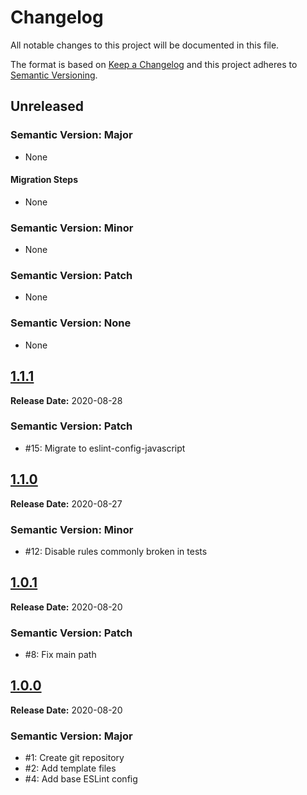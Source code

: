 # Changelog

All notable changes to this project will be documented in this file.

The format is based on [Keep a Changelog](https://keepachangelog.com/en/1.0.0/) and this project adheres to [Semantic Versioning](https://semver.org/spec/v2.0.0.html).

<!--

## [X.Y.Z](https://github.com/evernaut/eslint-config-javascript/releases/tag/X.Y.Z "Release X.Y.Z")

**Release Date:** YYYY-MM-DD

### Semantic Version: Major

- None

#### Migration Steps

- None

### Semantic Version: Minor

- None

### Semantic Version: Patch

- None

### Semantic Version: None

- None

-->

## Unreleased

### Semantic Version: Major

- None

#### Migration Steps

- None

### Semantic Version: Minor

- None

### Semantic Version: Patch

- None

### Semantic Version: None

- None

## [1.1.1](https://github.com/evernaut/eslint-config-javascript/releases/tag/1.1.1 "Release 1.1.1")

**Release Date:** 2020-08-28

### Semantic Version: Patch

- #15: Migrate to eslint-config-javascript

## [1.1.0](https://github.com/evernaut/eslint-config-javascript/releases/tag/1.1.0 "Release 1.1.0")

**Release Date:** 2020-08-27

### Semantic Version: Minor

- #12: Disable rules commonly broken in tests

## [1.0.1](https://github.com/evernaut/eslint-config-javascript/releases/tag/1.0.1 "Release 1.0.1")

**Release Date:** 2020-08-20

### Semantic Version: Patch

- #8: Fix main path

## [1.0.0](https://github.com/evernaut/eslint-config-javascript/releases/tag/1.0.0 "Release 1.0.0")

**Release Date:** 2020-08-20

### Semantic Version: Major

- #1: Create git repository
- #2: Add template files
- #4: Add base ESLint config

